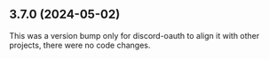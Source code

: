 ## 3.7.0 (2024-05-02)

This was a version bump only for discord-oauth to align it with other projects, there were no code changes.